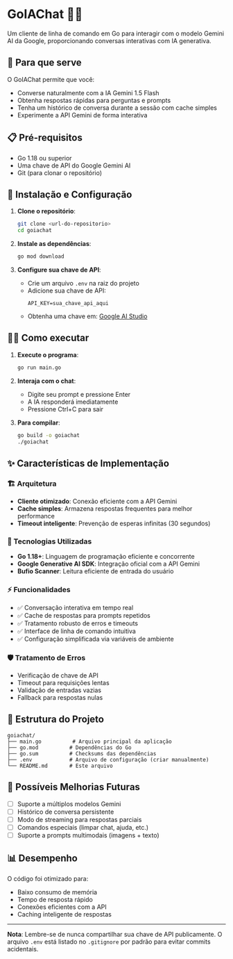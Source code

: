 # GoIAChat 🤖💬

Um cliente de linha de comando em Go para interagir com o modelo Gemini AI da Google, proporcionando conversas interativas com IA generativa.

## 🚀 Para que serve

O GoIAChat permite que você:
- Converse naturalmente com a IA Gemini 1.5 Flash
- Obtenha respostas rápidas para perguntas e prompts
- Tenha um histórico de conversa durante a sessão com cache simples
- Experimente a API Gemini de forma interativa

## 📋 Pré-requisitos

- Go 1.18 ou superior
- Uma chave de API do Google Gemini AI
- Git (para clonar o repositório)

## 🔧 Instalação e Configuração

1. **Clone o repositório**:
   ```bash
   git clone <url-do-repositorio>
   cd goiachat
   ```

2. **Instale as dependências**:
   ```bash
   go mod download
   ```

3. **Configure sua chave de API**:
   - Crie um arquivo `.env` na raiz do projeto
   - Adicione sua chave de API:
     ```
     API_KEY=sua_chave_api_aqui
     ```
   - Obtenha uma chave em: [Google AI Studio](https://makersuite.google.com/app/apikey)

## 🏃‍♂️ Como executar

1. **Execute o programa**:
   ```bash
   go run main.go
   ```

2. **Interaja com o chat**:
   - Digite seu prompt e pressione Enter
   - A IA responderá imediatamente
   - Pressione Ctrl+C para sair

3. **Para compilar**:
   ```bash
   go build -o goiachat
   ./goiachat
   ```

## ✨ Características de Implementação

### 🏗️ Arquitetura
- **Cliente otimizado**: Conexão eficiente com a API Gemini
- **Cache simples**: Armazena respostas frequentes para melhor performance
- **Timeout inteligente**: Prevenção de esperas infinitas (30 segundos)

### 🔧 Tecnologias Utilizadas
- **Go 1.18+**: Linguagem de programação eficiente e concorrente
- **Google Generative AI SDK**: Integração oficial com a API Gemini
- **Bufio Scanner**: Leitura eficiente de entrada do usuário

### ⚡ Funcionalidades
- ✅ Conversação interativa em tempo real
- ✅ Cache de respostas para prompts repetidos
- ✅ Tratamento robusto de erros e timeouts
- ✅ Interface de linha de comando intuitiva
- ✅ Configuração simplificada via variáveis de ambiente

### 🛡️ Tratamento de Erros
- Verificação de chave de API
- Timeout para requisições lentas
- Validação de entradas vazias
- Fallback para respostas nulas

## 📝 Estrutura do Projeto

```
goiachat/
├── main.go          # Arquivo principal da aplicação
├── go.mod          # Dependências do Go
├── go.sum          # Checksums das dependências
├── .env            # Arquivo de configuração (criar manualmente)
└── README.md       # Este arquivo
```

## 🔮 Possíveis Melhorias Futuras

- [ ] Suporte a múltiplos modelos Gemini
- [ ] Histórico de conversa persistente
- [ ] Modo de streaming para respostas parciais
- [ ] Comandos especiais (limpar chat, ajuda, etc.)
- [ ] Suporte a prompts multimodais (imagens + texto)

## 📊 Desempenho

O código foi otimizado para:
- Baixo consumo de memória
- Tempo de resposta rápido
- Conexões eficientes com a API
- Caching inteligente de respostas

---

**Nota**: Lembre-se de nunca compartilhar sua chave de API publicamente. O arquivo `.env` está listado no `.gitignore` por padrão para evitar commits acidentais.